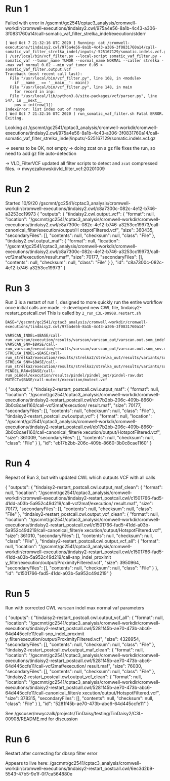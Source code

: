 # Run 1

Failed with error in
/gscmnt/gc2541/cptac3_analysis/cromwell-workdir/cromwell-executions/tindaisy2.cwl/975a4e56-8a1b-4c43-a306-3f0831760a14/call-somatic_vaf_filter_strelka_indel/execution/stderr

```
[ Wed Oct 7 21:32:16 UTC 2020 ] Running: cat /cromwell-executions/tindaisy2.cwl/975a4e56-8a1b-4c43-a306-3f0831760a14/call-somatic_vaf_filter_strelka_indel/inputs/-525167129/somatic.indels.vcf.gz | /usr/local/bin/vcf_filter.py --local-script somatic_vaf_filter.py - somatic_vaf --tumor_name TUMOR --normal_name NORMAL --caller strelka --max_vaf_normal 0.02 --min_vaf_tumor 0.05 > somatic_vaf_filter.output.vcf
Traceback (most recent call last):
  File "/usr/local/bin/vcf_filter.py", line 168, in <module>
    if __name__ == '__main__': main()
  File "/usr/local/bin/vcf_filter.py", line 148, in main
    for record in inp:
  File "/usr/local/lib/python3.8/site-packages/vcf/parser.py", line 547, in __next__
    pos = int(row[1])
IndexError: list index out of range
[ Wed Oct 7 21:32:16 UTC 2020 ] run_somatic_vaf_filter.sh Fatal ERROR. Exiting.
```

Looking at /gscmnt/gc2541/cptac3_analysis/cromwell-workdir/cromwell-executions/tindaisy2.cwl/975a4e56-8a1b-4c43-a306-3f0831760a14/call-somatic_vaf_filter_strelka_indel/inputs/-525167129/somatic.indels.vcf.gz

-> seems to be OK, not empty
-> doing zcat on a gz file fixes the run, so need to add gz file auto-detection

-> VLD_FilterVCF updated all filter scripts to detect and `zcat` compressed files.
    -> mwyczalkowski/vld_filter_vcf:20201009

# Run 2

Started 10/9/20
    /gscmnt/gc2541/cptac3_analysis/cromwell-workdir/cromwell-executions/tindaisy2.cwl/c8a7300c-082c-4e12-b746-a3253cc19973
{
  "outputs": {
    "tindaisy2.cwl.output_vcf": {
      "format": null,
      "location": "/gscmnt/gc2541/cptac3_analysis/cromwell-workdir/cromwell-executions/tindaisy2.cwl/c8a7300c-082c-4e12-b746-a3253cc19973/call-canonical_filter/execution/output/H
otspotFiltered.vcf",
      "size": 360435,
      "secondaryFiles": [],
      "contents": null,
      "checksum": null,
      "class": "File"
    },
    "tindaisy2.cwl.output_maf": {
      "format": null,
      "location": "/gscmnt/gc2541/cptac3_analysis/cromwell-workdir/cromwell-executions/tindaisy2.cwl/c8a7300c-082c-4e12-b746-a3253cc19973/call-vcf2maf/execution/result.maf",
      "size": 70177,
      "secondaryFiles": [],
      "contents": null,
      "checksum": null,
      "class": "File"
    }
  },
  "id": "c8a7300c-082c-4e12-b746-a3253cc19973"
} 

# Run 3

Run 3 is a restart of run 1, designed to more quickly run the entire workflow once initial calls are made.
-> developed new CWL file, tindaisy2-restart_postcall.cwl
   This is called by `2_run_C3L-00908.restart.sh`

```
BASE="/gscmnt/gc2541/cptac3_analysis/cromwell-workdir/cromwell-executions/tindaisy2.cwl/975a4e56-8a1b-4c43-a306-3f0831760a14"

VARSCAN_INDEL=$BASE/call-run_varscan/execution/results/varscan/varscan_out/varscan.out.som_indel.vcf
VARSCAN_SNV=$BASE/call-run_varscan/execution/results/varscan/varscan_out/varscan.out.som_snv.vcf
STRELKA_INDEL=$BASE/call-run_strelka2/execution/results/strelka2/strelka_out/results/variants/somatic.indels.vcf.gz
STRELKA_SNV=$BASE/call-run_strelka2/execution/results/strelka2/strelka_out/results/variants/somatic.snvs.vcf.gz
PINDEL_RAW=$BASE/call-run_pindel/execution/results/pindel/pindel_out/pindel-raw.dat
MUTECT=$BASE/call-mutect/execution/mutect.vcf
```

{
  "outputs": {
    "tindaisy2-restart_postcall.cwl.output_maf": {
      "format": null,
      "location": "/gscmnt/gc2541/cptac3_analysis/cromwell-workdir/cromwell-executions/tindaisy2-restart_postcall.cwl/eb17b2bb-206c-409b-8660-3b0c8cae1160/call-vcf2maf/execution/
result.maf",
      "size": 70177,
      "secondaryFiles": [],
      "contents": null,
      "checksum": null,
      "class": "File"
    },
    "tindaisy2-restart_postcall.cwl.output_vcf": {
      "format": null,
      "location": "/gscmnt/gc2541/cptac3_analysis/cromwell-workdir/cromwell-executions/tindaisy2-restart_postcall.cwl/eb17b2bb-206c-409b-8660-3b0c8cae1160/call-canonical_filter/e
xecution/output/HotspotFiltered.vcf",
      "size": 361009,
      "secondaryFiles": [],
      "contents": null,
      "checksum": null,
      "class": "File"
    }
  },
  "id": "eb17b2bb-206c-409b-8660-3b0c8cae1160"
}

# Run 4 

Repeat of Run 3, but with updated CWL which outputs VCF with all calls

{
  "outputs": {
    "tindaisy2-restart_postcall.cwl.output_maf_clean": {
      "format": null,
      "location": "/gscmnt/gc2541/cptac3_analysis/cromwell-workdir/cromwell-executions/tindaisy2-restart_postcall.cwl/c1501766-fad5-41dd-a03b-5a952c49d219/call-vcf2maf/execution/
result.maf",
      "size": 70177,
      "secondaryFiles": [],
      "contents": null,
      "checksum": null,
      "class": "File"
    },
    "tindaisy2-restart_postcall.cwl.output_vcf_clean": {
      "format": null,
      "location": "/gscmnt/gc2541/cptac3_analysis/cromwell-workdir/cromwell-executions/tindaisy2-restart_postcall.cwl/c1501766-fad5-41dd-a03b-5a952c49d219/call-canonical_filter/e
xecution/output/HotspotFiltered.vcf",
      "size": 361010,
      "secondaryFiles": [],
      "contents": null,
      "checksum": null,
      "class": "File"
    },
    "tindaisy2-restart_postcall.cwl.output_vcf_all": {
      "format": null,
      "location": "/gscmnt/gc2541/cptac3_analysis/cromwell-workdir/cromwell-executions/tindaisy2-restart_postcall.cwl/c1501766-fad5-41dd-a03b-5a952c49d219/call-snp_indel_proximit
y_filter/execution/output/ProximityFiltered.vcf",
      "size": 3950964,
      "secondaryFiles": [],
      "contents": null,
      "checksum": null,
      "class": "File"
    }
  },
  "id": "c1501766-fad5-41dd-a03b-5a952c49d219"
}

# Run 5

Run with corrected CWL varscan indel max normal vaf parameters

{
  "outputs": {
    "tindaisy2-restart_postcall.cwl.output_vcf_all": {
      "format": null,
      "location": "/gscmnt/gc2541/cptac3_analysis/cromwell-workdir/cromwell-executions/tindaisy2-restart_postcall.cwl/5281f45b-ae70-473b-abc6-64d445ccfe11/call-snp_indel_proximit
y_filter/execution/output/ProximityFiltered.vcf",
      "size": 4328954,
      "secondaryFiles": [],
      "contents": null,
      "checksum": null,
      "class": "File"
    },
    "tindaisy2-restart_postcall.cwl.output_maf_clean": {
      "format": null,
      "location": "/gscmnt/gc2541/cptac3_analysis/cromwell-workdir/cromwell-executions/tindaisy2-restart_postcall.cwl/5281f45b-ae70-473b-abc6-64d445ccfe11/call-vcf2maf/execution/
result.maf",
      "size": 76030,
      "secondaryFiles": [],
      "contents": null,
      "checksum": null,
      "class": "File"
    },
    "tindaisy2-restart_postcall.cwl.output_vcf_clean": {
      "format": null,
      "location": "/gscmnt/gc2541/cptac3_analysis/cromwell-workdir/cromwell-executions/tindaisy2-restart_postcall.cwl/5281f45b-ae70-473b-abc6-64d445ccfe11/call-canonical_filter/e
xecution/output/HotspotFiltered.vcf",
      "size": 378315,
      "secondaryFiles": [],
      "contents": null,
      "checksum": null,
      "class": "File"
    }
  },
  "id": "5281f45b-ae70-473b-abc6-64d445ccfe11"
}

See /gscuser/mwyczalk/projects/TinDaisy/testing/TinDaisy2/C3L-00908/README.md for discussion

# Run 6

Restart after correcting for dbsnp filter error

Appears to live here: /gscmnt/gc2541/cptac3_analysis/cromwell-workdir/cromwell-executions/tindaisy2-restart_postcall.cwl/6ec3d2b9-5543-47b5-9e1f-0f7ca564880e
